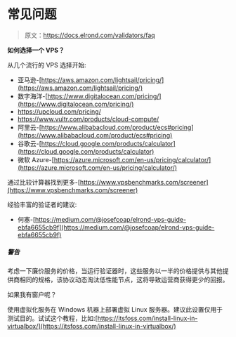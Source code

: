# 常见问题

> 原文：<https://docs.elrond.com/validators/faq>

 **如何选择一个 VPS？**

从几个流行的 VPS 选择开始:

*   亚马逊-[https://aws.amazon.com/lightsail/pricing/](https://aws.amazon.com/lightsail/pricing/)
*   数字海洋-[https://www.digitalocean.com/pricing/](https://www.digitalocean.com/pricing/)
*   https://upcloud.com/pricing/
*   https://www.vultr.com/products/cloud-compute/
*   阿里云-[https://www.alibabacloud.com/product/ecs#pricing](https://www.alibabacloud.com/product/ecs#pricing)
*   谷歌云-[https://cloud.google.com/products/calculator](https://cloud.google.com/products/calculator)
*   微软 Azure-[https://azure.microsoft.com/en-us/pricing/calculator/](https://azure.microsoft.com/en-us/pricing/calculator/)

通过比较计算器找到更多-[https://www.vpsbenchmarks.com/screener](https://www.vpsbenchmarks.com/screener)

经验丰富的验证者的建议:

*   何塞-[https://medium.com/@josefcoap/elrond-vps-guide-ebfa6655cb9f](https://medium.com/@josefcoap/elrond-vps-guide-ebfa6655cb9f)

##### 警告

考虑一下廉价服务的价格，当运行验证器时，这些服务以一半的价格提供与其他提供商相同的规格，该协议动态淘汰低性能节点，这将导致运营商获得更少的回报。

如果我有窗户呢？

使用虚拟化服务在 Windows 机器上部署虚拟 Linux 服务器。建议此设置仅用于测试目的。试试这个教程，比如:[https://itsfoss.com/install-linux-in-virtualbox/](https://itsfoss.com/install-linux-in-virtualbox/)